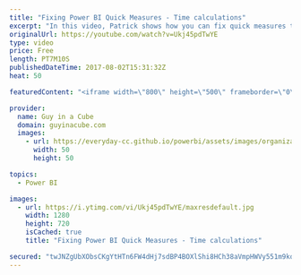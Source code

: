 ```yaml
---
title: "Fixing Power BI Quick Measures - Time calculations"
excerpt: "In this video, Patrick shows how you can fix quick measures that break when you use dates with time calculations.   Patrick referenced a blog from Kasper de Jong. You can find that here:  Use the Power BI quick calcs with your own date table https://www.kasperonbi.com/use-the-power-bi-quick-calcs-with-your-own-date-table/"
originalUrl: https://youtube.com/watch?v=Ukj45pdTwYE
type: video
price: Free
length: PT7M10S
publishedDateTime: 2017-08-02T15:31:32Z
heat: 50

featuredContent: "<iframe width=\"800\" height=\"500\" frameborder=\"0\" src=\"https://www.youtube.com/embed/Ukj45pdTwYE\" allow=\"accelerometer; autoplay; encrypted-media; gyroscope; picture-in-picture\" allowfullscreen></iframe>"

provider:
  name: Guy in a Cube
  domain: guyinacube.com
  images:
    - url: https://everyday-cc.github.io/powerbi/assets/images/organizations/guyinacube.com-50x50.jpg
      width: 50
      height: 50

topics:
  - Power BI

images:
  - url: https://i.ytimg.com/vi/Ukj45pdTwYE/maxresdefault.jpg
    width: 1280
    height: 720
    isCached: true
    title: "Fixing Power BI Quick Measures - Time calculations"

secured: "twJNZgUbXObsCKgYtHTn6FW4dHj7sdBP4BOXlShi8HCh38aVmpHWVy551m9kqGieX524sOPMAOoQo/sdPxbKpABNNsAjKHYu5M8vDm6IeiboU9DydyF4Qvaax/Hi/5aVtia90DkLoH5IR+9tESaVii0iHtg41D8wb4+rN5EoPeZJcNIZ/5y5gmMZ2ftHq6a+C+qv2VTNui7sJS6eDAiZ6kL+NnJV0KR/z/krxJy5sBUJx7+w7EMNC5P7PFHIIUlPo1Xz17LxR7asVjjCerVZjnjSoVo9bndCqnp7FD9FOQ2UVqmmyzB1RGpa8TGNTtcNXPPfW/ufk7qgzdsjHNlwlHF6Mnlm/sfT6sUfiyWwaI3xJ81EU5jc3LvDm905RcGpDfzlxPNHsR2FJwxRDI3sPIgesZ9qTu9jKjApNho8oA8=;KgZUIX7WZCr8j+NJ+vbVpQ=="
---
```


